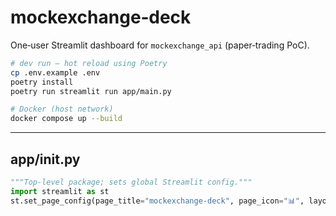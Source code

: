 # mockexchange‑deck

One‑user Streamlit dashboard for `mockexchange_api` (paper‑trading PoC).

```bash
# dev run – hot reload using Poetry
cp .env.example .env
poetry install
poetry run streamlit run app/main.py

# Docker (host network)
docker compose up --build
```

---

## app/__init__.py
```python
"""Top‑level package; sets global Streamlit config."""
import streamlit as st
st.set_page_config(page_title="mockexchange‑deck", page_icon="📊", layout="wide")
```